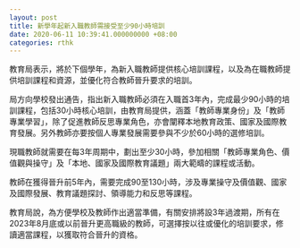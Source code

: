```yaml
---
layout: post
title: 新學年起新入職教師需接受至少90小時培訓
date: 2020-06-11 10:39:41.000000000 +08:00
categories: rthk
---
```


教育局表示，將於下個學年，為新入職教師提供核心培訓課程，以及為在職教師提供培訓課程和資源，並優化符合教師晉升要求的培訓。

局方向學校發出通告，指出新入職教師必須在入職首3年內，完成最少90小時的培訓課程，包括30小時核心培訓，由教育局提供，涵蓋「教師專業身份」及「教師專業學習」，除了促進教師反思專業角色，亦會闡釋本地教育政策、國家及國際教育發展。另外教師亦要按個人專業發展需要參與不少於60小時的選修培訓。

現職教師就需要在每3年周期中，劃出至少30小時，參加相關「教師專業角色、價值觀與操守」及「本地、國家及國際教育議題」兩大範疇的課程或活動。

教師在獲得晉升前5年內，需要完成90至130小時，涉及專業操守及價值觀、國家及國際發展、教育議題探討、領導能力和反思等課程。

教育局說，為方便學校及教師作出適當準備，有關安排將設3年過渡期，所有在2023年8月底或以前晉升更高職級的教師，可選擇按以往或優化的培訓要求，修讀適當課程，以獲取符合晉升的資格。
